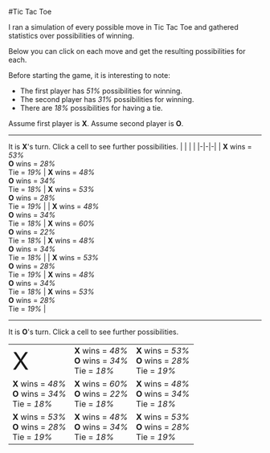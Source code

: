 #Tic Tac Toe

I ran a simulation of every possible move in Tic Tac Toe and gathered statistics over possibilities of winning.

Below you can click on each move and get the resulting possibilities for each.

Before starting the game, it is interesting to note:

* The first player has *51%* possibilities for winning.
* The second player has *31%* possibilities for winning.
* There are *18%* possibilities for having a tie.

Assume first player is **X**. Assume second player is **O**.

---

It is **X**'s turn. Click a cell to see further possibilities.
| | | |
|-|-|-|
| **X** wins = *53%*<br>**O** wins = *28%*<br>Tie = *19%* | **X** wins = *48%*<br>**O** wins = *34%*<br>Tie = *18%* | **X** wins = *53%*<br>**O** wins = *28%*<br>Tie = *19%* |
| **X** wins = *48%*<br>**O** wins = *34%*<br>Tie = *18%* | **X** wins = *60%*<br>**O** wins = *22%*<br>Tie = *18%* | **X** wins = *48%*<br>**O** wins = *34%*<br>Tie = *18%* |
| **X** wins = *53%*<br>**O** wins = *28%*<br>Tie = *19%* | **X** wins = *48%*<br>**O** wins = *34%*<br>Tie = *18%* | **X** wins = *53%*<br>**O** wins = *28%*<br>Tie = *19%* |

---

It is **O**'s turn. Click a cell to see further possibilities.

| | | |
|-|-|-|
| <span style="font-size:xxx-large">X</span> | **X** wins = *48%*<br>**O** wins = *34%*<br>Tie = *18%* | **X** wins = *53%*<br>**O** wins = *28%*<br>Tie = *19%* |
| **X** wins = *48%*<br>**O** wins = *34%*<br>Tie = *18%* | **X** wins = *60%*<br>**O** wins = *22%*<br>Tie = *18%* | **X** wins = *48%*<br>**O** wins = *34%*<br>Tie = *18%* |
| **X** wins = *53%*<br>**O** wins = *28%*<br>Tie = *19%* | **X** wins = *48%*<br>**O** wins = *34%*<br>Tie = *18%* | **X** wins = *53%*<br>**O** wins = *28%*<br>Tie = *19%* |
